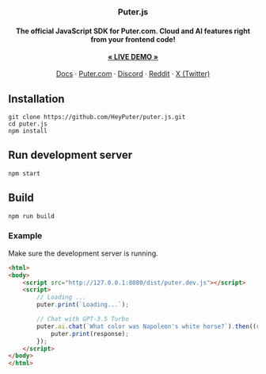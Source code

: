 <h3 align="center">Puter.js</h3>
<h4 align="center">The official JavaScript SDK for Puter.com. Cloud and AI features right from your frontend code!</h4>
<p align="center">
    <a href="https://docs.puter.com/playground/"><strong>« LIVE DEMO »</strong></a>
    <br />
    <br />
    <a href="https://docs.puter.com" target="_blank">Docs</a>
    ·
    <a href="https://puter.com">Puter.com</a>
    ·
    <a href="https://discord.com/invite/PQcx7Teh8u">Discord</a>
    ·
    <a href="https://reddit.com/r/puter">Reddit</a>
    ·
    <a href="https://twitter.com/HeyPuter">X (Twitter)</a>
</p>

## Installation
```
git clone https://github.com/HeyPuter/puter.js.git
cd puter.js
npm install
```

## Run development server

```
npm start
```

## Build

```
npm run build
```

### Example
Make sure the development server is running. 

```html
<html>
<body>
    <script src="http://127.0.0.1:8080/dist/puter.dev.js"></script>
    <script>
        // Loading ...
        puter.print(`Loading...`);

        // Chat with GPT-3.5 Turbo
        puter.ai.chat(`What color was Napoleon's white horse?`).then((response) => {
            puter.print(response);
        });
    </script>
</body>
</html>
```
